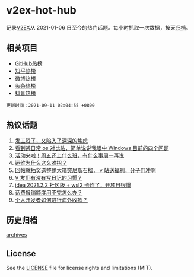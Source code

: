 # v2ex-hot-hub

 记录[V2EX](https://www.v2ex.com/)从 2021-01-06 日至今的热门话题。每小时抓取一次数据，按天[归档](archives)。
 
 ## 相关项目

- [GitHub热榜](https://github.com/snaildev/github-hot-hub)
- [知乎热榜](https://github.com/snaildev/zhihu-hot-hub)
- [微博热榜](https://github.com/snaildev/weibo-hot-hub)
- [头条热榜](https://github.com/snaildev/toutiao-hot-hub)
- [抖音热榜](https://github.com/snaildev/douyin-hot-hub)


 `更新时间：2021-09-11 02:04:55 +0800`

## 热议话题

1. [发工资了，又陷入了深深的焦虑](https://www.v2ex.com/t/800996)
1. [看到某日常 os 对比贴，简单说说我眼中 Windows 目前的四个问题](https://www.v2ex.com/t/800958)
1. [活动来啦！周五还上什么班，有什么事周一再说](https://www.v2ex.com/t/800981)
1. [运维为什么这么难招？](https://www.v2ex.com/t/800995)
1. [回帖就抽奖送整整大箱突尼斯石榴， v 站送福利，分子们冲啊](https://www.v2ex.com/t/801068)
1. [V 友们有没有写日记的习惯？](https://www.v2ex.com/t/800970)
1. [idea 2021.2.2 社区版 + wsl2 卡炸了，开项目很慢](https://www.v2ex.com/t/800977)
1. [话费报销额度用不完怎么办？](https://www.v2ex.com/t/800968)
1. [个人开发者如何进行海外收款？](https://www.v2ex.com/t/801035)

## 历史归档

[archives](archives)

## License

See the [LICENSE](LICENSE) file for license rights and limitations (MIT).
